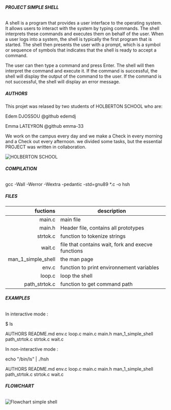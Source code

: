 ###### **PROJECT SIMPLE SHELL**

A shell is a program that provides a user interface to the operating system. It allows users to interact with the system by typing commands. The shell interprets these commands and executes them on behalf of the user.
When a user logs into a system, the shell is typically the first program that is started. The shell then presents the user with a prompt, which is a symbol or sequence of symbols that indicates that the shell is ready to accept a command.

The user can then type a command and press Enter. The shell will then interpret the command and execute it. If the command is successful, the shell will display the output of the command to the user. If the command is not successful, the shell will display an error message.



##### **AUTHORS**

This projet was relased by two students of HOLBERTON SCHOOL who are:

Edem DJOSSOU @github edemdj

Emma LATEYRON @github emma-33

We work on the campus every day and we make a Check in every morning and a Check out every afternoon. we divided some tasks, but the essential PROJECT was written in collaboration.


![HOLBERTON SCHOOL](https://getlogovector.com/wp-content/uploads/2020/11/holberton-school-logo-vector.png)


###### **COMPILATION**

gcc -Wall -Werror -Wextra -pedantic -std=gnu89 *.c -o hsh

##### **FILES**


| fuctions      |          description                  |
|--------:      |---------------------------------------|
| main.c        | main file                             |
| main.h        | Header file, contains all prototypes  |
|strtok.c       | function to tokenize strings          |
| wait.c        | file that contains wait, fork and execve functions |
| man_1_simple_shell | the man page                     |
| env.c         | function to print environnement variables      |
| loop.c        | loop the shell                        |
|path_strtok.c  | function to get command path          |


###### **EXAMPLES**
In interactive mode :  

$ ls  

AUTHORS README.md  env.c loop.c  main.c  main.h  man_1_simple_shell  path_strtok.c  strtok.c  wait.c  

In non-interactive mode :  

echo "/bin/ls" | ./hsh  

AUTHORS README.md  env.c loop.c  main.c  main.h  man_1_simple_shell  path_strtok.c  strtok.c  wait.c  


######  **FLOWCHART**


![Flowchart simple shell](https://github.com/emma-33/holbertonschool-simple_shell/assets/146949154/72917cff-aa12-45e2-b34f-3c77ded0160a)

